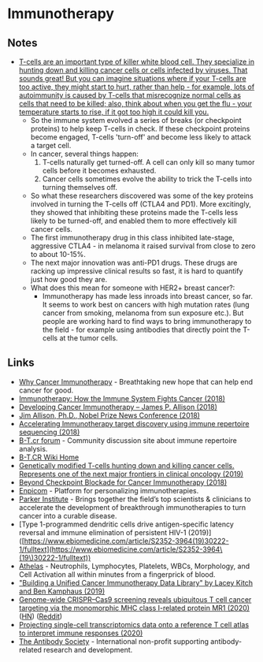 # Immunotherapy

## Notes

* [T-cells are an important type of killer white blood cell. They specialize in hunting down and killing cancer cells or cells infected by viruses. That sounds great! But you can imagine situations where if your T-cells are too active, they might start to hurt, rather than help - for example, lots of autoimmunity is caused by T-cells that misrecognize normal cells as cells that need to be killed; also, think about when you get the flu - your temperature starts to rise, if it got too high it could kill you.](https://www.reddit.com/r/sciences/comments/9kfkmw/two_scientists_james_allison_and_tasuku_honjo_who/e6zolvk)
  * So the immune system evolved a series of breaks (or checkpoint proteins) to help keep T-cells in check. If these checkpoint proteins become engaged, T-cells 'turn-off' and become less likely to attack a target cell.
  * In cancer, several things happen:
    1. T-cells naturally get turned-off. A cell can only kill so many tumor cells before it becomes exhausted.
    2. Cancer cells sometimes evolve the ability to trick the T-cells into turning themselves off.
  * So what these researchers discovered was some of the key proteins involved in turning the T-cells off (CTLA4 and PD1). More excitingly, they showed that inhibiting these proteins made the T-cells less likely to be turned-off, and enabled them to more effectively kill cancer cells.
  * The first immunotherapy drug in this class inhibited late-stage, aggressive CTLA4 - in melanoma it raised survival from close to zero to about 10-15%.
  * The next major innovation was anti-PD1 drugs. These drugs are racking up impressive clinical results so fast, it is hard to quantify just how good they are.
  * What does this mean for someone with HER2+ breast cancer?:
    * Immunotherapy has made less inroads into breast cancer, so far. It seems to work best on cancers with high mutation rates (lung cancer from smoking, melanoma from sun exposure etc.). But people are working hard to find ways to bring immunotherapy to the field - for example using antibodies that directly point the T-cells at the tumor cells.

## Links

* [Why Cancer Immunotherapy](https://www.parkerici.org/why-cancer-immunotherapy/) - Breathtaking new hope that can help end cancer for good.
* [Immunotherapy: How the Immune System Fights Cancer (2018)](https://www.youtube.com/watch?v=jDdL2bMQXfE)
* [Developing Cancer Immunotherapy – James P. Allison (2018)](https://www.youtube.com/watch?v=D3HpxA_cMNw)
* [Jim Allison, Ph.D., Nobel Prize News Conference (2018)](https://www.youtube.com/watch?v=ScuTG1bzSHY)
* [Accelerating Immunotherapy target discovery using immune repertoire sequencing (2018)](https://www.youtube.com/watch?v=1ZHeoVqw4cQ)
* [B-T.cr forum](https://b-t.cr) - Community discussion site about immune repertoire analysis.
* [B-T.CR Wiki Home](https://b-t.cr/t/b-t-cr-wiki-home/321)
* [Genetically modified T-cells hunting down and killing cancer cells. Represents one of the next major frontiers in clinical oncology (2019)](https://www.reddit.com/r/Futurology/comments/aohegg/genetically_modified_tcells_hunting_down_and/)
* [Beyond Checkpoint Blockade for Cancer Immunotherapy (2018)](https://www.youtube.com/watch?v=5fgjcbPgSvA)
* [Enpicom](https://www.enpicom.com) - Platform for personalizing immunotherapies.
* [Parker Institute](https://www.parkerici.org) - Brings together the field’s top scientists & clinicians to accelerate the development of breakthrough immunotherapies to turn cancer into a curable disease.
* \[Type 1-programmed dendritic cells drive antigen-specific latency reversal and immune elimination of persistent HIV-1 (2019)]\([https://www.ebiomedicine.com/article/S2352-3964(19)30222-1/fulltext](https://www.ebiomedicine.com/article/S2352-3964\(19\)30222-1/fulltext))
* [Athelas](https://athelas.com) - Neutrophils, Lymphocytes, Platelets, WBCs, Morphology, and Cell Activation all within minutes from a fingerprick of blood.
* ["Building a Unified Cancer Immunotherapy Data Library" by Lacey Kitch and Ben Kamphaus (2019)](https://www.youtube.com/watch?v=vwZxHVcfwuw)
* [Genome-wide CRISPR–Cas9 screening reveals ubiquitous T cell cancer targeting via the monomorphic MHC class I-related protein MR1 (2020)](https://www.nature.com/articles/s41590-019-0578-8) ([HN](https://news.ycombinator.com/item?id=22101188)) ([Reddit](https://www.reddit.com/r/worldnews/comments/ergiwm/immune_cell_which_kills_most_cancers_discovered/))
* [Projecting single-cell transcriptomics data onto a reference T cell atlas to interpret immune responses (2020)](https://www.biorxiv.org/content/10.1101/2020.06.23.166546v1)
* [The Antibody Society](https://www.antibodysociety.org) - International non-profit supporting antibody-related research and development.

